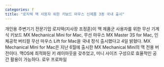 ```yaml
---
categories: f
title: "로지텍 맥 사용자 위한 키보드 마우스 신제품 3종 국내 출시"
---
```

개인용 주변기기 전문기업 로지텍(지사장 조정훈)이 맥 제품군 사용자를 위한 무선 기계식 키보드 MX Mechanical Mini for Mac, 무선 마우스 MX Master 3S for Mac, 인체공학 버티컬 무선 마우스 Lift for Mac을 국내 정식 출시했다고 4일 밝혔다.									MX Mechanical Mini for Mac은 지난 6월에 출시한 MX Mechanical Mini의 맥 전용 버전이다. 맥OS에 최적화된 키 레이아웃을 갖추었고, 미니 사이즈 구성으로 효율적인 공간 활용이 가능하다. 로우 프로파일